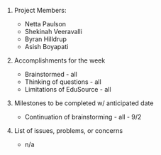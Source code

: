 1. Project Members:
   - Netta Paulson
   - Shekinah Veeravalli
   - Byran Hilldrup
   - Asish Boyapati
   
2. Accomplishments for the week
   - Brainstormed - all
   - Thinking of questions - all
   - Limitations of EduSource - all

3. Milestones to be completed w/ anticipated date
   - Continuation of brainstorming - all - 9/2

4. List of issues, problems, or concerns
   - n/a
